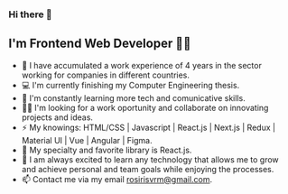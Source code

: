 ### Hi there 👋
## I'm Frontend Web Developer 👩‍💻

- 👣 I have accumulated a work experience of 4 years in the sector working for companies in different countries.
- 💻 I'm currently finishing my Computer Engineering thesis.
- 🔋 I'm constantly learning more tech and comunicative skills.
- 🙋‍♀️ I'm looking for a work oportunity and collaborate on innovating projects and ideas.
- ⚡ My knowings: HTML/CSS | Javascript | React.js | Next.js | Redux | Material UI | Vue | Angular | Figma.
- 🌟 My specialty and favorite library is React.js.
- 💎 I am always excited to learn any technology that allows me to grow and achieve personal and team goals while enjoying the processes.
- 📫 Contact me via my email rosirisvrm@gmail.com.
